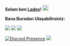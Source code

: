 
**Selam ben [Lades](https://github.com/ladesxd)!** <img src="https://media.giphy.com/media/Q7LHmoFwVP6Yc1swZs/giphy.gif" height="20px"> 

**Bana Buradan Ulaşabilirsiniz:** 


[![](https://cdn.discordapp.com/attachments/806690258086658090/823829343499321384/68747470733a2f2f696d672e736869656c64732e696f2f62616467652f646973636f72642532302d3732383944412e737667.png)](https://discord.com/users/811943192059445259)  [![](https://cdn.discordapp.com/attachments/806690258086658090/823829296912269364/68747470733a2f2f696d672e736869656c64732e696f2f62616467652f4769744875622532302d3139313731372e7376673f.png)](https://github.com/ladesxd) [![](https://cdn.discordapp.com/attachments/814142740228079657/857560811235704832/Screenshot_16.png)](https://open.spotify.com/user/oovx9wxc4yykwew30hrt3615y?si=9b231fd8cc0849c1)



[![Discord Presence](https://lanyard-profile-readme.vercel.app/api/811943192059445259)](https://discord.com/users/811943192059445259)
<img src="https://komarev.com/ghpvc/?username=ladesxd&color=dc143c"/>

